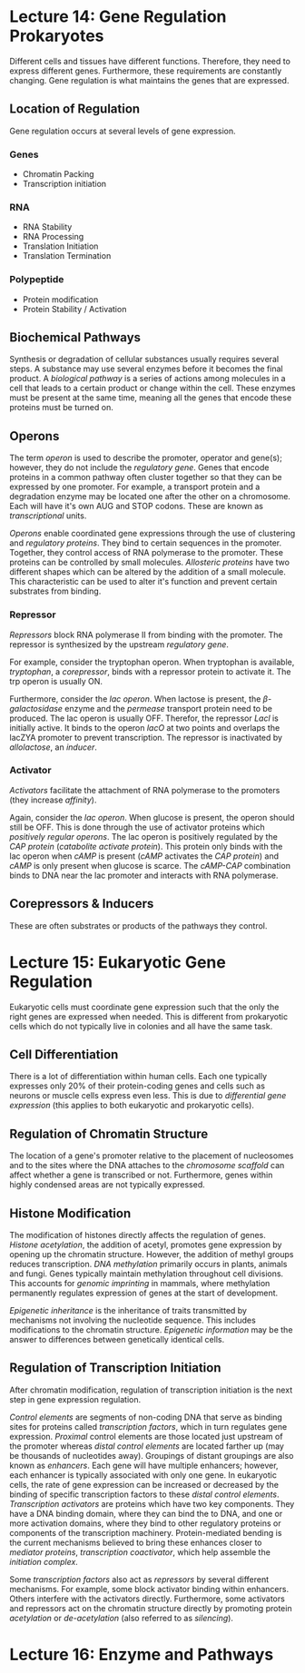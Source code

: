 # Lecture 14: Gene Regulation Prokaryotes
Different cells and tissues have different functions. Therefore, they need to express different genes. Furthermore, these requirements are constantly changing. Gene regulation is what maintains the genes that are expressed.

## Location of Regulation
Gene regulation occurs at several levels of gene expression.

### Genes
* Chromatin Packing
* Transcription initiation

### RNA
* RNA Stability
* RNA Processing
* Translation Initiation
* Translation Termination

### Polypeptide
* Protein modification
* Protein Stability / Activation

## Biochemical Pathways
Synthesis or degradation of cellular substances usually requires several steps. A substance may use several enzymes before it becomes the final product. A *biological pathway* is a series of actions among molecules in a cell that leads to a certain product or change within the cell. These enzymes must be present at the same time, meaning all the genes that encode these proteins must be turned on.

## Operons
The term *operon* is used to describe the promoter, operator and gene(s); however, they do not include the *regulatory gene*. Genes that encode proteins in a common pathway often cluster together so that they can be expressed by one promoter. For example, a transport protein and a degradation enzyme may be located one after the other on a chromosome. Each will have it's own AUG and STOP codons. These are known as *transcriptional* units.

*Operons* enable coordinated gene expressions through the use of clustering and *regulatory proteins*. They bind to certain sequences in the promoter. Together, they control access of RNA polymerase to the promoter. These proteins can be controlled by small molecules. *Allosteric proteins* have two different shapes which can be altered by the addition of a small molecule. This characteristic can be used to alter it's function and prevent certain substrates from binding.

### Repressor
*Repressors* block RNA polymerase II from binding with the promoter. The repressor is synthesized by the upstream *regulatory gene*.

For example, consider the tryptophan operon. When tryptophan is available, *tryptophan*, a *corepressor*, binds with a repressor protein to activate it. The trp operon is usually ON.

Furthermore, consider the *lac operon*. When lactose is present, the *β-galactosidase* enzyme and the *permease* transport protein need to be produced. The lac operon is usually OFF. Therefor, the repressor *Lacl* is initially active. It binds to the operon *lacO* at two points and overlaps the lacZYA promoter to prevent transcription. The repressor is inactivated by *allolactose*, an *inducer*.

### Activator
*Activators* facilitate the attachment of RNA polymerase to the promoters (they increase *affinity*).

Again, consider the *lac operon*. When glucose is present, the operon should still be OFF. This is done through the use of activator proteins which *positively regular operons*. The lac operon is positively regulated by the *CAP protein* (*catabolite activate protein*). This protein only binds with the lac operon when *cAMP* is present (*cAMP* activates the *CAP protein*) and *cAMP* is only present when glucose is scarce. The *cAMP-CAP* combination binds to DNA near the lac promoter and interacts with RNA polymerase.

## Corepressors & Inducers
These are often substrates or products of the pathways they control.

# Lecture 15: Eukaryotic Gene Regulation
Eukaryotic cells must coordinate gene expression such that the only the right genes are expressed when needed. This is different from prokaryotic cells which do not typically live in colonies and all have the same task.

## Cell Differentiation
There is a lot of differentiation within human cells. Each one typically expresses only 20% of their protein-coding genes and cells such as neurons or muscle cells express even less. This is due to *differential gene expression* (this applies to both eukaryotic and prokaryotic cells).

## Regulation of Chromatin Structure
The location of a gene's promoter relative to the placement of nucleosomes and to the sites where the DNA attaches to the *chromosome scaffold* can affect whether a gene is transcribed or not. Furthermore, genes within highly condensed areas are not typically expressed.

## Histone Modification
The modification of histones directly affects the regulation of genes. *Histone acetylation*, the addition of acetyl, promotes gene expression by opening up the chromatin structure. However, the addition of methyl groups reduces transcription. *DNA methylation* primarily occurs in plants, animals and fungi. Genes typically maintain methylation throughout cell divisions. This accounts for *genomic imprinting* in mammals, where methylation permanently regulates expression of genes at the start of development.

*Epigenetic inheritance* is the inheritance of traits transmitted by mechanisms not involving the nucleotide sequence. This includes modifications to the chromatin structure. *Epigenetic information* may be the answer to differences between genetically identical cells.

## Regulation of Transcription Initiation
After chromatin modification, regulation of transcription initiation is the next step in gene expression regulation.

*Control elements* are segments of non-coding DNA that serve as binding sites for proteins called *transcription factors*, which in turn regulates gene expression. *Proximal* control elements are those located just upstream of the promoter whereas *distal control elements* are located farther up (may be thousands of nucleotides away). Groupings of distant groupings are also known as *enhancers*. Each gene will have multiple enhancers; however, each enhancer is typically associated with only one gene. In eukaryotic cells, the rate of gene expression can be increased or decreased by the binding of specific transcription factors to these *distal control elements*. *Transcription activators* are proteins which have two key components. They have a DNA binding domain, where they can bind the to DNA, and one or more activation domains, where they bind to other regulatory proteins or components of the transcription machinery. Protein-mediated bending is the current mechanisms believed to bring these enhances closer to *mediator proteins*, *transcription coactivator*, which help assemble the *initiation complex*.

Some *transcription factors* also act as *repressors* by several different mechanisms. For example, some block activator binding within enhancers. Others interfere with the activators directly. Furthermore, some activators and repressors act on the chromatin structure directly by promoting protein *acetylation* or *de-acetylation* (also referred to as *silencing*).

# Lecture 16: Enzyme and Pathways
